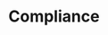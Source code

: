 # Compliance

<!-- Have priv/ipfs_docs.exs update this based on functions implemented with links to documentation -->
